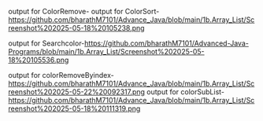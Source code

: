 output for ColorRemove-
output for ColorSort-https://github.com/bharathM7101/Advance_Java/blob/main/1b.Array_List/Screenshot%202025-05-18%20105238.png

output for Searchcolor-https://github.com/bharathM7101/Advanced-Java-Programs/blob/main/1b.Array_List/Screenshot%202025-05-18%20105536.png

 output for colorRemoveByindex-https://github.com/bharathM7101/Advance_Java/blob/main/1b.Array_List/Screenshot%202025-05-22%20092317.png
output for colorSubList-https://github.com/bharathM7101/Advance_Java/blob/main/1b.Array_List/Screenshot%202025-05-18%20111319.png
